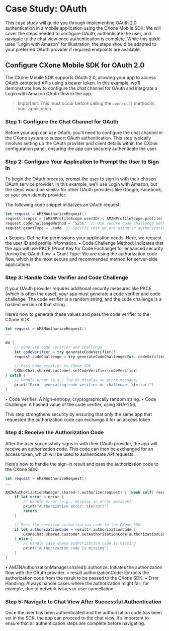 # Case Study: OAuth

This case study will guide you through implementing OAuth 2.0 authentication in a mobile application using the CXone Mobile SDK. We will cover the steps needed to configure OAuth, authenticate the user, and navigate to the chat view once authentication is complete. While this guide uses “Login with Amazon” for illustration, the steps should be adapted to your preferred OAuth provider if required endpoints are available.

## Configure CXone Mobile SDK for OAuth 2.0

The CXone Mobile SDK supports OAuth 2.0, allowing your app to access OAuth-protected APIs using a bearer token. In this example, we’ll demonstrate how to configure the chat channel for OAuth and integrate a Login with Amazon OAuth flow in the app.

> Important: This must occur before calling the  `connect()` method in your application.

### Step 1: Configure the Chat Channel for OAuth

Before your app can use OAuth, you’ll need to configure the chat channel in the CXone system to support OAuth authentication. This step typically involves setting up the OAuth provider and client details within the CXone configuration panel, ensuring the app can securely authenticate the user.

### Step 2: Configure Your Application to Prompt the User to Sign In

To begin the OAuth process, prompt the user to sign in with their chosen OAuth service provider. In this example, we’ll use Login with Amazon, but the steps would be similar for other OAuth providers like Google, Facebook, or your own identity provider.

The following code snippet initializes an OAuth request:

```swift
let request = AMZNAuthorizeRequest()
request.scopes = [AMZNProfileScope.userID(), AMZNProfileScope.profile()]
request.codeChallengeMethod = "S256"  // Use secure code challenge method
request.grantType = .code  // Specify that we are using an authorization code grant type
```

• Scopes: Define the permissions your application needs. Here, we request the user ID and profile information.
• Code Challenge Method: Indicates that the app will use PKCE (Proof Key for Code Exchange) for enhanced security during the OAuth flow.
• Grant Type: We are using the authorization code flow, which is the most secure and recommended method for server-side applications.

### Step 3: Handle Code Verifier and Code Challenge

If your OAuth provider requires additional security measures like PKCE (which is often the case), your app must generate a code verifier and code challenge. The code verifier is a random string, and the code challenge is a hashed version of that string.

Here’s how to generate these values and pass the code verifier to the CXone SDK:

```swift
let request = AMZNAuthorizeRequest()
...

do {
    // Generate code verifier and challenge
    let codeVerifier = try generateCodeVerifier()
    request.codeChallenge = try generateCodeChallenge(for: codeVerifier)
    
    // Pass code verifier to CXone SDK
    CXOneChat.shared.customer.setCodeVerifier(codeVerifier)
} catch {
    // Handle error (e.g., log or display an error message)
    print("Error generating code verifier or challenge: \(error)")
}
```

• Code Verifier: A high-entropy, cryptographically random string.
• Code Challenge: A hashed value of the code verifier, using SHA-256.

This step strengthens security by ensuring that only the same app that requested the authorization code can exchange it for an access token.

### Step 4: Receive the Authorization Code

After the user successfully signs in with their OAuth provider, the app will receive an authorization code. This code can then be exchanged for an access token, which will be used to authenticate API requests.

Here’s how to handle the sign-in result and pass the authorization code to the CXone SDK:

```swift
let request = AMZNAuthorizeRequest()
...

AMZNAuthorizationManager.shared().authorize(request) { [weak self] result, _, error in
    if let error = error {
        // Handle error (e.g., display an error message)
        print("Authorization error: \(error)")
        return
    }

    // Pass the received authorization code to the CXone SDK
    if let authorizationCode = result?.authorizationCode {
        CXOneChat.shared.customer.setAuthorizationCode(authorizationCode)
    } else {
        // Handle case where authorization code is missing
        print("Authorization code is missing")
    }
}
```

• AMZNAuthorizationManager.shared().authorize: Initiates the authorization flow with the OAuth provider.
• result.authorizationCode: Extracts the authorization code from the result to be passed to the CXone SDK.
• Error Handling: Always handle cases where the authorization might fail, for example, due to network issues or user cancellation.

### Step 5: Navigate to Chat View After Successful Authentication

Once the user has been authenticated and the authorization code has been set in the SDK, the app can proceed to the chat view. It’s important to ensure that all authentication steps are complete before navigating.
